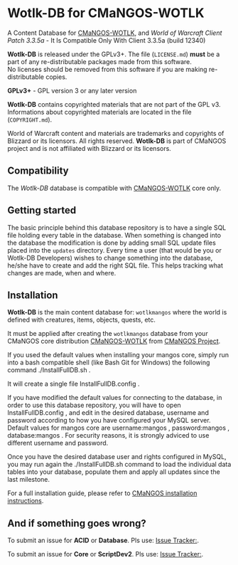 Wotlk-DB for CMaNGOS-WOTLK
========================================
A Content Database for [CMaNGOS-WOTLK][10], and *World of Warcraft Client Patch
3.3.5a* - It Is Compatible Only With Client 3.3.5a (build 12340)

**Wotlk-DB** is released under the GPLv3+.
The file (`LICENSE.md`) **must** be a part of any re-distributable packages made from this software.  
No licenses should be removed from this software if you are making re-distributable copies.

**GPLv3+** - GPL version 3 or any later version

**Wotlk-DB** contains copyrighted materials that are not part of the GPL v3.
Informations about copyrighted materials are located in the file (`COPYRIGHT.md`).

World of Warcraft content and materials are trademarks and copyrights of Blizzard or its licensors. All rights reserved.
**Wotlk-DB** is part of CMaNGOS project and is not affiliated with Blizzard or its licensors.

Compatibility
-------------
The *Wotlk-DB* database is compatible with [CMaNGOS-WOTLK][10] core only.

Getting started
---------------
The basic principle behind this database repository is to have a single SQL file
holding every table in the database. When something is changed into the database
the modification is done by adding small SQL update files placed into the `updates` directory.
Every time a user (that would be you or Wotlk-DB Developers) wishes to change something into the database, he/she
have to create and add the right SQL file. This helps tracking what changes are made, when and where.

Installation
------------
**Wotlk-DB** is the main content database for: `wotlkmangos` where the world is defined
with creatures, items, objects, quests, etc.

It must be applied after creating the `wotlkmangos` database from your CMaNGOS core distribution [CMaNGOS-WOTLK][10] from [CMaNGOS Project][11].

If you used the default values when installing your mangos core, simply run into a bash compatible shell (like Bash Git for Windows) the following command  ./InstallFullDB.sh .

It will create a single file  InstallFullDB.config .

If you have modified the default values for connecting to the database, in order to use this database repository, you will have to open  InstallFullDB.config , and edit in the desired database, username and password according to how you have configured your MySQL server. Default values for mangos core are  username:mangos ,  password:mangos ,  database:mangos . For security reasons, it is strongly adviced to use different username and password.

Once you have the desired database user and rights configured in MySQL, you may run again the  ./InstallFullDB.sh  command to load the individual data tables into your database, populate them and apply all updates since the last milestone.


For a full installation guide, please refer to [CMaNGOS installation instructions][14].

And if something goes wrong?
----------------------------
To submit an issue for **ACID** or **Database**. Pls use: [Issue Tracker:][1].

To submit an issue for **Core** or **ScriptDev2**. Pls use: [Issue Tracker:][2].


[1]: https://github.com/cmangos/wotlk-db/issues/ "Issue Tracker"
[2]: https://github.com/cmangos/issues/issues/ "Issue Tracker"
[10]: https://github.com/cmangos/mangos-wotlk "CMaNGOS-WOTLK"
[11]: http://cmangos.net/ "CMaNGOS Project"
[14]: https://github.com/cmangos/issues/wiki/Installation-Instructions "CMaNGOS installation instructions"
